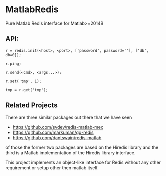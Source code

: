 # MatlabRedis
Pure Matlab Redis interface for Matlab>=2014B

## API:
`r = redis.init(<host>, <port>, ['password', password=''], ['db', db=0]);`

`r.ping;`

`r.send(<cmd>, <args...>);`

`r.set('tmp', 1);`

`tmp = r.get('tmp');`


## Related Projects
There are three similar packages out there that we have seen
- https://github.com/svdev/redis-matlab-mex
- https://github.com/markuman/go-redis
- https://github.com/dantswain/redis-matlab

of those the former two packages are based on the Hiredis library and the third is a Matlab implementation of the Hiredis library interface.

This project implements an object-like interface for Redis without any other requirement or setup other then matlab itself.